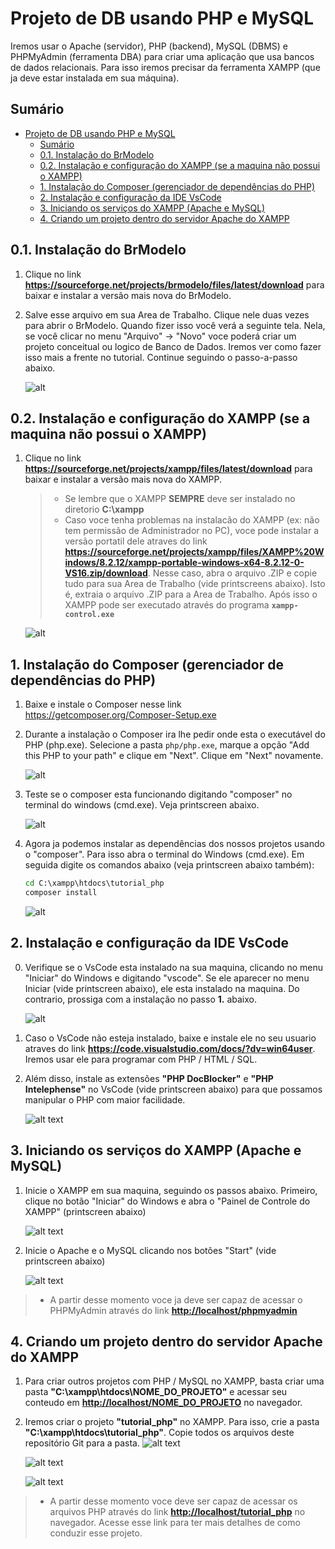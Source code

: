 # Projeto de DB usando PHP e MySQL

Iremos usar o Apache (servidor), PHP (backend), MySQL (DBMS) e PHPMyAdmin (ferramenta DBA) para criar uma aplicação que usa bancos de dados relacionais. Para isso iremos precisar da ferramenta XAMPP (que ja deve estar instalada em sua máquina).
## Sumário
- [Projeto de DB usando PHP e MySQL](#projeto-de-db-usando-php-e-mysql)
  - [Sumário](#sumário)
  - [0.1. Instalação do BrModelo](#01-instalação-do-brmodelo)
  - [0.2. Instalação e configuração do XAMPP (se a maquina não possui o XAMPP)](#02-instalação-e-configuração-do-xampp-se-a-maquina-não-possui-o-xampp)
  - [1. Instalação do Composer (gerenciador de dependências do PHP)](#1-instalação-do-composer-gerenciador-de-dependências-do-php)
  - [2. Instalação e configuração da IDE VsCode](#2-instalação-e-configuração-da-ide-vscode)
  - [3. Iniciando os serviços do XAMPP (Apache e MySQL)](#3-iniciando-os-serviços-do-xampp-apache-e-mysql)
  - [4. Criando um projeto dentro do servidor Apache do XAMPP](#4-criando-um-projeto-dentro-do-servidor-apache-do-xampp)

## 0.1. Instalação do BrModelo

1. Clique no link **<a target="_blank" href="https://sourceforge.net/projects/brmodelo/files/latest/download">https://sourceforge.net/projects/brmodelo/files/latest/download</a>** para baixar e instalar a versão mais nova do BrModelo.

2. Salve esse arquivo em sua Area de Trabalho. Clique nele duas vezes para abrir o BrModelo. Quando fizer isso você verá a seguinte tela. Nela, se você clicar no menu "Arquivo" -> "Novo" voce poderá criar um projeto conceitual ou logico de Banco de Dados. Iremos ver como fazer isso mais a frente no tutorial. Continue seguindo o passo-a-passo abaixo.

    ![alt](img/brmodelo_novo.jpg)


## 0.2. Instalação e configuração do XAMPP (se a maquina não possui o XAMPP)

1. Clique no link **<a target="_blank" href="https://sourceforge.net/projects/xampp/files/latest/download">https://sourceforge.net/projects/xampp/files/latest/download</a>** para baixar e instalar a versão mais nova do XAMPP.

    > - Se lembre que o XAMPP **SEMPRE** deve ser instalado no diretorio **C:\xampp**
    > - Caso voce tenha problemas na instalacão do XAMPP (ex: não tem permissão de Administrador no PC), voce pode instalar a versão portatil dele atraves do link **<a target="_blank" href="https://sourceforge.net/projects/xampp/files/XAMPP%20Windows/8.2.12/xampp-portable-windows-x64-8.2.12-0-VS16.zip/download">https://sourceforge.net/projects/xampp/files/XAMPP%20Windows/8.2.12/xampp-portable-windows-x64-8.2.12-0-VS16.zip/download</a>**. Nesse caso, abra o arquivo .ZIP e copie tudo para sua Area de Trabalho (vide printscreens abaixo). Isto é, extraia o arquivo .ZIP para a Area de Trabalho. Após isso o XAMPP pode ser executado através do programa **``xampp-control.exe``**

    ![alt](img/xampp_extract.jpg)

## 1. Instalação do Composer (gerenciador de dependências do PHP)

1. Baixe e instale o Composer nesse link <a target="_blank" href="https://getcomposer.org/Composer-Setup.exe">https://getcomposer.org/Composer-Setup.exe</a>

2. Durante a instalação o Composer ira lhe pedir onde esta o executável do PHP (php.exe).  Selecione a pasta ``php/php.exe``, marque a opção "Add this PHP to your path" e clique em "Next". Clique em "Next" novamente.
    
    ![alt](img/composer_install.jpg)

3. Teste se o composer esta funcionando digitando "composer" no terminal do windows (cmd.exe). Veja printscreen abaixo.

    ![alt](img/composer_test.jpg)

4. Agora ja podemos instalar as dependências dos nossos projetos usando o "composer". Para isso abra o terminal do Windows (cmd.exe). Em seguida digite os comandos abaixo (veja printscreen abaixo também):

    ```cmd
    cd C:\xampp\htdocs\tutorial_php
    composer install
    ```

    ![alt](img/composer_dependencies.jpg)

## 2. Instalação e configuração da IDE VsCode

0. Verifique se o VsCode esta instalado na sua maquina, clicando no menu "Iniciar" do Windows e digitando "vscode". Se ele aparecer no menu Iniciar (vide printscreen abaixo), ele esta instalado na maquina. Do contrario, prossiga com a instalação no passo **1.** abaixo.

    ![alt](img/vscode_iniciar.jpg "VsCode")

1. Caso o VsCode não esteja instalado, baixe e instale ele no seu usuario atraves do link **<a target="_blank" href="https://code.visualstudio.com/docs/?dv=win64user">https://code.visualstudio.com/docs/?dv=win64user</a>**.  Iremos usar ele para programar com PHP / HTML / SQL.

2. Além disso, instale as extensões  **"PHP DocBlocker"** e **"PHP Intelephense"** no VsCode (vide printscreen abaixo) para que possamos manipular o PHP com maior facilidade.

    ![alt text](img/vscode_extensoes.jpg "Extensões  VsCode")

## 3. Iniciando os serviços do XAMPP (Apache e MySQL)

1. Inicie o XAMPP em sua maquina, seguindo os passos abaixo. Primeiro, clique no botão "Iniciar" do Windows e abra o "Painel de Controle do XAMPP" (printscreen abaixo)

    ![alt text](img/xampp_iniciar.jpg "XAMPP iniciar")

2. Inicie o Apache e o MySQL clicando nos botões  "Start" (vide printscreen abaixo)

    ![alt text](img/xampp_start.jpg "XAMPP start")

> - A partir desse momento voce ja deve ser capaz de acessar o PHPMyAdmin através do link **<a target="_blank" href="http://localhost/phpmyadmin">http://localhost/phpmyadmin</a>**

## 4. Criando um projeto dentro do servidor Apache do XAMPP

1. Para criar outros projetos com PHP / MySQL no XAMPP, basta criar uma pasta **"C:\xampp\htdocs\NOME_DO_PROJETO"** e acessar seu conteudo em **<a target="_blank" href="http://localhost/NOME_DO_PROJETO">http://localhost/NOME_DO_PROJETO</a>** no navegador.

2. Iremos criar o projeto **"tutorial_php"** no XAMPP. Para isso, crie a pasta **"C:\xampp\htdocs\tutorial_php"**. Copie todos os arquivos deste repositório Git para a pasta.
    ![alt text](img/repositorio_download.jpg "xx")


    ![alt text](img/repositorio_extrair.jpg "xx")


    ![alt text](img/repositorio_extrair2.jpg "xx")

> - A partir desse momento voce deve ser capaz de acessar os arquivos PHP através do link **<a target="_blank" href="http://localhost/tutorial_php">http://localhost/tutorial_php</a>** no navegador. Acesse esse link para ter mais detalhes de como conduzir esse projeto.
